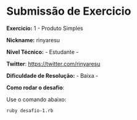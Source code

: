 # Submissão de Exercicio

**Exercicio:** 1 - Produto Simples

**Nickname:** rinyaresu

**Nível Técnico:** - Estudante -

**Twitter**: https://twitter.com/rinyaresu

**Dificuldade de Resolução:** - Baixa -

**Como rodar o desafio**:

Use o comando abaixo:
```bash
ruby desafio-1.rb
```
